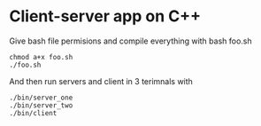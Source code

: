 # Client-server app on C++
Give bash file permisions and compile everything with bash foo.sh 
```
chmod a+x foo.sh
./foo.sh
```
And then run servers and client in 3 terimnals with
```
./bin/server_one
./bin/server_two
./bin/client
```
